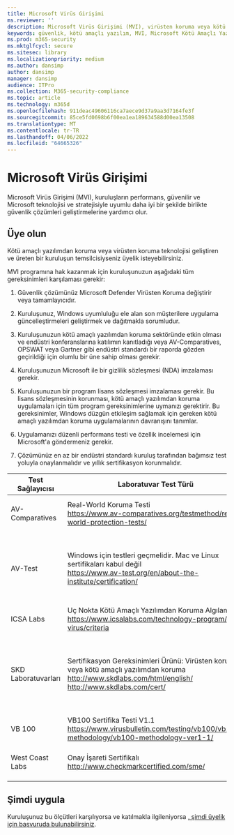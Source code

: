 ```yaml
---
title: Microsoft Virüs Girişimi
ms.reviewer: ''
description: Microsoft Virüs Girişimi (MVI), virüsten koruma veya kötü amaçlı yazılımdan koruma ürünlerinin Windows ile tümleştirilmesini sağlayan ve telemetri verilerini Microsoft ile paylaşan kuruluşlara yardımcı olur.
keywords: güvenlik, kötü amaçlı yazılım, MVI, Microsoft Kötü Amaçlı Yazılımdan Koruma Merkezi, MMPC, ittifaklar, WDSI
ms.prod: m365-security
ms.mktglfcycl: secure
ms.sitesec: library
ms.localizationpriority: medium
ms.author: dansimp
author: dansimp
manager: dansimp
audience: ITPro
ms.collection: M365-security-compliance
ms.topic: article
ms.technology: m365d
ms.openlocfilehash: 911deac49606116ca7aece9d37a9aa3d7164fe3f
ms.sourcegitcommit: 85ce5fd0698b6f00ea1ea189634588d00ea13508
ms.translationtype: MT
ms.contentlocale: tr-TR
ms.lasthandoff: 04/06/2022
ms.locfileid: "64665326"
---
```

# <a name="microsoft-virus-initiative"></a>Microsoft Virüs Girişimi

Microsoft Virüs Girişimi (MVI), kuruluşların performans, güvenilir ve Microsoft teknolojisi ve stratejisiyle uyumlu daha iyi bir şekilde birlikte güvenlik çözümleri geliştirmelerine yardımcı olur.

## <a name="become-a-member"></a>Üye olun

Kötü amaçlı yazılımdan koruma veya virüsten koruma teknolojisi geliştiren ve üreten bir kuruluşun temsilcisiyseniz üyelik isteyebilirsiniz. 

MVI programına hak kazanmak için kuruluşunuzun aşağıdaki tüm gereksinimleri karşılaması gerekir:

1)  Güvenlik çözümünüz Microsoft Defender Virüsten Koruma değiştirir veya tamamlayıcıdır.

2)  Kuruluşunuz, Windows uyumluluğu ele alan son müşterilere uygulama güncelleştirmeleri geliştirmek ve dağıtmakla sorumludur.

3)  Kuruluşunuzun kötü amaçlı yazılımdan koruma sektöründe etkin olması ve endüstri konferanslarına katılımın kanıtladığı veya AV-Comparatives, OPSWAT veya Gartner gibi endüstri standardı bir raporda gözden geçirildiği için olumlu bir üne sahip olması gerekir.

4)  Kuruluşunuzun Microsoft ile bir gizlilik sözleşmesi (NDA) imzalaması gerekir.

5)  Kuruluşunuzun bir program lisans sözleşmesi imzalaması gerekir. Bu lisans sözleşmesinin korunması, kötü amaçlı yazılımdan koruma uygulamaları için tüm program gereksinimlerine uymanızı gerektirir. Bu gereksinimler, Windows düzgün etkileşim sağlamak için gereken kötü amaçlı yazılımdan koruma uygulamalarının davranışını tanımlar.

6)  Uygulamanızı düzenli performans testi ve özellik incelemesi için Microsoft'a göndermeniz gerekir.

7)  Çözümünüz en az bir endüstri standardı kuruluş tarafından bağımsız test yoluyla onaylanmalıdır ve yıllık sertifikasyon korunmalıdır.

Test Sağlayıcısı | Laboratuvar Test Türü | Minimum Düzey / Puan
------------- |---------------|----------------------
AV-Comparatives | Real-World Koruma Testi </br> https://www.av-comparatives.org/testmethod/real-world-protection-tests/ |AV Comparatives tarafından "Onaylandı" derecelendirmesi
AV-Test | Windows için testleri geçmelidir. Mac ve Linux sertifikaları kabul değil </br> https://www.av-test.org/en/about-the-institute/certification/ | "AV-TEST Onaylı" (ev kullanıcıları için) veya "AV-TEST Onaylı" (kurumsal kullanıcılar için) elde edin
ICSA Labs | Uç Nokta Kötü Amaçlı Yazılımdan Koruma Algılama </br> https://www.icsalabs.com/technology-program/anti-virus/criteria |PASS/Sertifikalı
SKD Laboratuvarları | Sertifikasyon Gereksinimleri Ürünü: Virüsten koruma veya kötü amaçlı yazılımdan koruma </br> http://www.skdlabs.com/html/english/ </br> http://www.skdlabs.com/cert/ |SKD Labs Yıldız Denetimi Sertifikasyon Gereksinimleri geçiş >= %98,5 İsteğe Bağlı, Erişimde ve Toplam Algılama testleriyle 
VB 100 |    VB100 Sertifika Testi V1.1 </br> https://www.virusbulletin.com/testing/vb100/vb100-methodology/vb100-methodology-ver1-1/ | VB100 Sertifikası
West Coast Labs |   Onay İşareti Sertifikalı </br> http://www.checkmarkcertified.com/sme/  | Ürün Güvenliği Performansında "A" Derecelendirmesi

## <a name="apply-now"></a>Şimdi uygula

Kuruluşunuz bu ölçütleri karşılıyorsa ve katılmakla ilgileniyorsa [, şimdi üyelik için başvuruda bulunabilirsiniz](https://forms.office.com/Pages/ResponsePage.aspx?id=v4j5cvGGr0GRqy180BHbRxusDUkejalGp0OAgRTWC7BUQVRYUEVMNlFZUjFaUDY2T1U1UDVVU1NKVi4u).
